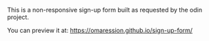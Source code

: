 This is a non-responsive sign-up form built as requested by the odin project.

You can preview it at: https://omaression.github.io/sign-up-form/
<!-- But, media aren't supported by github pages. -->